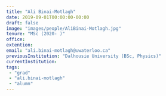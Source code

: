 ```yaml
---
title: "Ali Binai-Motlagh"
date: 2019-09-01T00:00:00-00:00
draft: false
image: "images/people/AliBinai-Motlagh.jpg"
tenure: "MSc (2020- )"
office: 
extention: 
email: "ali.binai-motlagh@uwaterloo.ca"
previousInstitution: "Dalhousie University (BSc, Physics)"
currentInstitution: 
tags:
 - "grad"
 - "ali.binai-motlagh"
 - "alumn"
---
```


